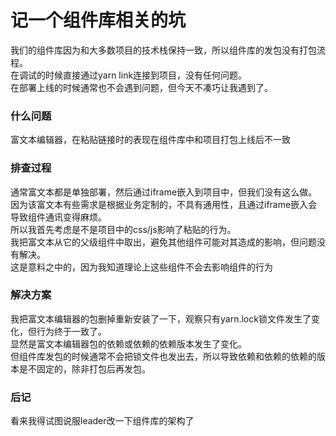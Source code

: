 # 记一个组件库相关的坑
我们的组件库因为和大多数项目的技术栈保持一致，所以组件库的发包没有打包流程。  
在调试的时候直接通过yarn link连接到项目，没有任何问题。  
在部署上线的时候通常也不会遇到问题，但今天不凑巧让我遇到了。  
### 什么问题
富文本编辑器，在粘贴链接时的表现在组件库中和项目打包上线后不一致
### 排查过程
通常富文本都是单独部署，然后通过iframe嵌入到项目中，但我们没有这么做。  
因为该富文本有些需求是根据业务定制的，不具有通用性，且通过iframe嵌入会导致组件通讯变得麻烦。  
所以我首先考虑是不是项目中的css/js影响了粘贴的行为。  
我把富文本从它的父级组件中取出，避免其他组件可能对其造成的影响，但问题没有解决。  
这是意料之中的，因为我知道理论上这些组件不会去影响组件的行为  
### 解决方案
我把富文本编辑器的包删掉重新安装了一下，观察只有yarn.lock锁文件发生了变化，但行为终于一致了。  
显然是富文本编辑器包的依赖或依赖的依赖版本发生了变化。  
但组件库发包的时候通常不会把锁文件也发出去，所以导致依赖和依赖的依赖的版本是不固定的，除非打包后再发包。  
### 后记
看来我得试图说服leader改一下组件库的架构了
